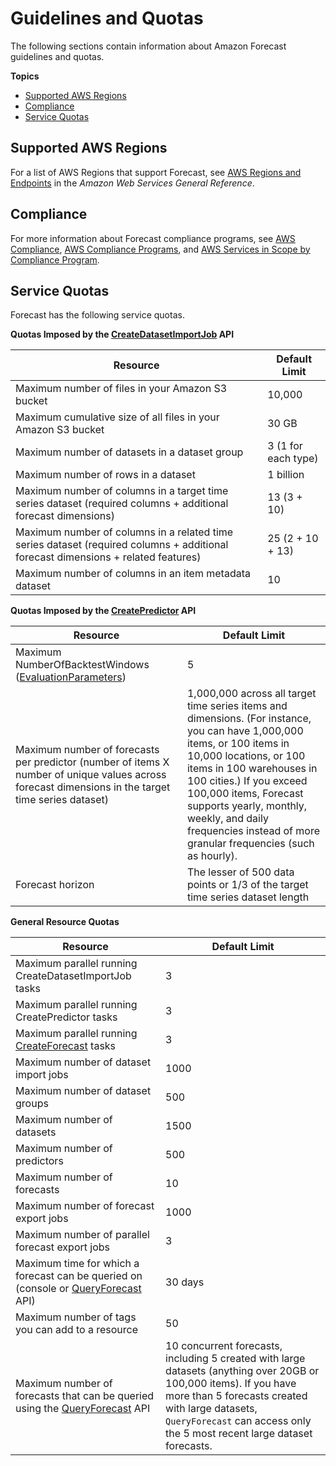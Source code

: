# Guidelines and Quotas<a name="limits"></a>

The following sections contain information about Amazon Forecast guidelines and quotas\.

**Topics**
+ [Supported AWS Regions](#regions)
+ [Compliance](#ompliance)
+ [Service Quotas](#limits-table)

## Supported AWS Regions<a name="regions"></a>

For a list of AWS Regions that support Forecast, see [AWS Regions and Endpoints](https://docs.aws.amazon.com/general/latest/gr/rande.html#forecast_region) in the *Amazon Web Services General Reference*\.

## Compliance<a name="ompliance"></a>

For more information about Forecast compliance programs, see [AWS Compliance](https://aws.amazon.com/compliance/), [AWS Compliance Programs](https://aws.amazon.com/compliance/programs/), and [AWS Services in Scope by Compliance Program](https://aws.amazon.com/compliance/services-in-scope)\.

## Service Quotas<a name="limits-table"></a>

Forecast has the following service quotas\.


**Quotas Imposed by the [CreateDatasetImportJob](API_CreateDatasetImportJob.md) API**  

| Resource | Default Limit | 
| --- | --- | 
| Maximum number of files in your Amazon S3 bucket | 10,000 | 
| Maximum cumulative size of all files in your Amazon S3 bucket | 30 GB | 
| Maximum number of datasets in a dataset group | 3 \(1 for each type\) | 
| Maximum number of rows in a dataset | 1 billion | 
| Maximum number of columns in a target time series dataset \(required columns \+ additional forecast dimensions\) | 13 \(3 \+ 10\) | 
| Maximum number of columns in a related time series dataset \(required columns \+ additional forecast dimensions \+ related features\) | 25 \(2 \+ 10 \+ 13\) | 
| Maximum number of columns in an item metadata dataset | 10 | 


**Quotas Imposed by the [CreatePredictor](API_CreatePredictor.md) API**  

| Resource | Default Limit | 
| --- | --- | 
| Maximum NumberOfBacktestWindows \([EvaluationParameters](API_EvaluationParameters.md)\) | 5 | 
| Maximum number of forecasts per predictor \(number of items X number of unique values across forecast dimensions in the target time series dataset\) | 1,000,000 across all target time series items and dimensions\. \(For instance, you can have 1,000,000 items, or 100 items in 10,000 locations, or 100 items in 100 warehouses in 100 cities\.\) If you exceed 100,000 items, Forecast supports yearly, monthly, weekly, and daily frequencies instead of more granular frequencies \(such as hourly\)\.  | 
| Forecast horizon | The lesser of 500 data points or 1/3 of the target time series dataset length | 


**General Resource Quotas**  

| Resource | Default Limit | 
| --- | --- | 
| Maximum parallel running CreateDatasetImportJob tasks | 3 | 
| Maximum parallel running CreatePredictor tasks | 3 | 
| Maximum parallel running [CreateForecast](API_CreateForecast.md) tasks | 3 | 
| Maximum number of dataset import jobs | 1000 | 
| Maximum number of dataset groups | 500 | 
| Maximum number of datasets | 1500 | 
| Maximum number of predictors | 500 | 
| Maximum number of forecasts |  10  | 
| Maximum number of forecast export jobs | 1000 | 
| Maximum number of parallel forecast export jobs | 3 | 
| Maximum time for which a forecast can be queried on \(console or [QueryForecast](API_forecastquery_QueryForecast.md) API\) | 30 days | 
| Maximum number of tags you can add to a resource | 50 | 
| Maximum number of forecasts that can be queried using the [QueryForecast](API_forecastquery_QueryForecast.md) API |  10 concurrent forecasts, including 5 created with large datasets \(anything over 20GB or 100,000 items\)\. If you have more than 5 forecasts created with large datasets, `QueryForecast` can access only the 5 most recent large dataset forecasts\.  | 